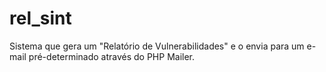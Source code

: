 # rel_sint
 Sistema que gera um "Relatório de Vulnerabilidades" e o envia para um e-mail pré-determinado através do PHP Mailer.
